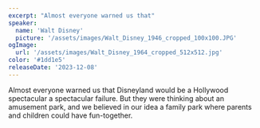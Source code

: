 ```yaml
---
excerpt: "Almost everyone warned us that"
speaker:
  name: 'Walt Disney'
  picture: '/assets/images/Walt_Disney_1946_cropped_100x100.JPG'
ogImage:
  url: '/assets/images/Walt_Disney_1964_cropped_512x512.jpg'
color: '#1dd1e5'
releaseDate: '2023-12-08'
---
```

Almost everyone warned us that Disneyland would be a Hollywood spectacular a spectacular failure. But they were thinking about an amusement park, and we believed in our idea a family park where parents and children could have fun-together.
